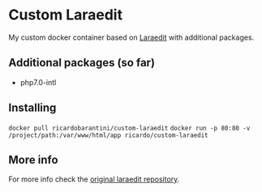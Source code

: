 # Custom Laraedit
My custom docker container based on [Laraedit](https://github.com/laraedit/laraedit-docker) with additional packages.

## Additional packages (so far)
* php7.0-intl

## Installing
`docker pull ricardobarantini/custom-laraedit`
`docker run -p 80:80 -v /project/path:/var/www/html/app ricardo/custom-laraedit`

## More info
For more info check the [original laraedit repository](https://github.com/laraedit/laraedit-docker).